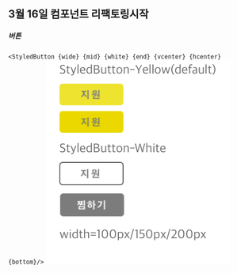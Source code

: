 ## 3월 16일 컴포넌트 리팩토링시작

##### 버튼

`<StyledButton {wide} {mid} {white} {end} {vcenter} {hcenter} {bottom}/>`
![img.png](readmeResource/img.png)
